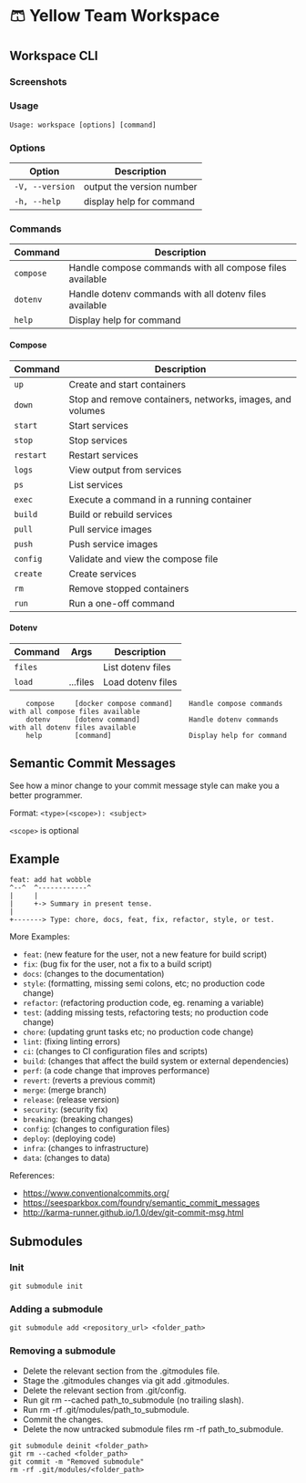 # 🩳 Yellow Team Workspace

## Workspace CLI

### Screenshots

<!-- ![image](https://github.com/ywteam/workspace/assets/483708/fcfc3fa8-da59-475e-a320-902c66377ac5) -->

### Usage

```shell
Usage: workspace [options] [command]
```

### Options

| Option | Description |
| --- | --- |
| `-V, --version` | output the version number |
| `-h, --help` | display help for command |

### Commands

| Command | Description |
| --- | --- |
| `compose` | Handle compose commands with all compose files available |
| `dotenv` | Handle dotenv commands with all dotenv files available |
| `help` | Display help for command |

#### Compose

| Command | Description |
| --- | --- |
| `up` | Create and start containers |
| `down` | Stop and remove containers, networks, images, and volumes |
| `start` | Start services |
| `stop` | Stop services |
| `restart` | Restart services |
| `logs` | View output from services |
| `ps` | List services |
| `exec` | Execute a command in a running container |
| `build` | Build or rebuild services |
| `pull` | Pull service images |
| `push` | Push service images |
| `config` | Validate and view the compose file |
| `create` | Create services |
| `rm` | Remove stopped containers |
| `run` | Run a one-off command |

#### Dotenv

| Command | Args | Description |
| --- | --- | --- |
| `files` | | List dotenv files |
| `load` | ...files | Load dotenv files |

```shell
    compose     [docker compose command]    Handle compose commands with all compose files available
    dotenv      [dotenv command]            Handle dotenv commands with all dotenv files available
    help        [command]                   Display help for command
```



## Semantic Commit Messages

See how a minor change to your commit message style can make you a better programmer.

Format: `<type>(<scope>): <subject>`

`<scope>` is optional

## Example

```
feat: add hat wobble
^--^  ^------------^
|     |
|     +-> Summary in present tense.
|
+-------> Type: chore, docs, feat, fix, refactor, style, or test.
```

More Examples:

- `feat`: (new feature for the user, not a new feature for build script)
- `fix`: (bug fix for the user, not a fix to a build script)
- `docs`: (changes to the documentation)
- `style`: (formatting, missing semi colons, etc; no production code change)
- `refactor`: (refactoring production code, eg. renaming a variable)
- `test`: (adding missing tests, refactoring tests; no production code change)
- `chore`: (updating grunt tasks etc; no production code change)
- `lint`: (fixing linting errors)
- `ci`: (changes to CI configuration files and scripts)
- `build`: (changes that affect the build system or external dependencies)
- `perf`: (a code change that improves performance)
- `revert`: (reverts a previous commit)
- `merge`: (merge branch)
- `release`: (release version)
- `security`: (security fix)
- `breaking`: (breaking changes)
- `config`: (changes to configuration files)
- `deploy`: (deploying code)
- `infra`: (changes to infrastructure)
- `data`: (changes to data)

References:

- https://www.conventionalcommits.org/
- https://seesparkbox.com/foundry/semantic_commit_messages
- http://karma-runner.github.io/1.0/dev/git-commit-msg.html

## Submodules

### Init
```shell
git submodule init
```

### Adding a submodule
```shell
git submodule add <repository_url> <folder_path>
```
### Removing a submodule

- Delete the relevant section from the .gitmodules file.
- Stage the .gitmodules changes via git add .gitmodules.
- Delete the relevant section from .git/config.
- Run git rm --cached path_to_submodule (no trailing slash).
- Run rm -rf .git/modules/path_to_submodule.
- Commit the changes.
- Delete the now untracked submodule files rm -rf path_to_submodule.

```shell
git submodule deinit <folder_path>
git rm --cached <folder_path>
git commit -m "Removed submodule"
rm -rf .git/modules/<folder_path>
```